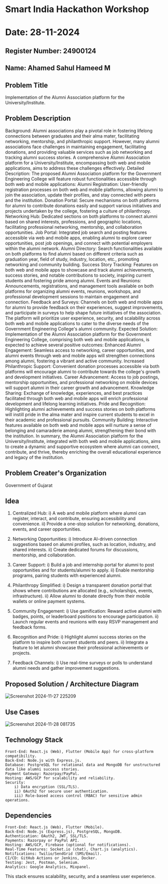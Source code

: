 # Smart India Hackathon Workshop
# Date: 28-11-2024
## Register Number: 24900124
## Name: Ahamed Sahul Hameed M
## Problem Title
Implementation of the Alumni Association platform for the University/Institute.
## Problem Description
Background: Alumni associations play a pivotal role in fostering lifelong connections between graduates and their alma mater, facilitating networking, mentorship, and philanthropic support. However, many alumni associations face challenges in maintaining engagement, facilitating donations, and providing valuable services such as job networking and tracking alumni success stories. A comprehensive Alumni Association platform for a University/Institute, encompassing both web and mobile applications, aims to address these challenges effectively. Detailed Description: The proposed Alumni Association platform for the Government Engineering College will feature robust functionalities accessible through both web and mobile applications: Alumni Registration: User-friendly registration processes on both web and mobile platforms, allowing alumni to join the association, update their profiles, and stay connected with peers and the institution. Donation Portal: Secure mechanisms on both platforms for alumni to contribute donations easily and support various initiatives and projects undertaken by the college, fostering a culture of philanthropy. Networking Hub: Dedicated sections on both platforms to connect alumni based on shared interests, professions, and geographic locations, facilitating professional networking, mentorship, and collaboration opportunities. Job Portal: Integrated job search and posting features accessible via web and mobile apps, enabling alumni to explore career opportunities, post job openings, and connect with potential employers within the alumni network. Alumni Directory: Search functionalities available on both platforms to find alumni based on different criteria such as graduation year, field of study, industry, location, etc., promoting networking and community building. Success Story Tracking: Features on both web and mobile apps to showcase and track alumni achievements, success stories, and notable contributions to society, inspiring current students and fostering pride among alumni. Events and Reunions: Announcements, registrations, and management tools available on both platforms for organizing alumni events, reunions, workshops, and professional development sessions to maintain engagement and connection. Feedback and Surveys: Channels on both web and mobile apps for alumni to provide feedback on their experiences, suggest improvements, and participate in surveys to help shape future initiatives of the association. The platform will prioritize user experience, security, and scalability across both web and mobile applications to cater to the diverse needs of the Government Engineering College's alumni community. Expected Solution: Implementation of the Alumni Association platform for the Government Engineering College, comprising both web and mobile applications, is expected to achieve several positive outcomes: Enhanced Alumni Engagement: Seamless access to networking, career opportunities, and alumni events through web and mobile apps will strengthen connections among alumni, fostering a vibrant and active community. Increased Philanthropic Support: Convenient donation processes accessible via both platforms will encourage alumni to contribute towards the college's growth and development initiatives. Career Advancement: Access to job postings, mentorship opportunities, and professional networking on mobile devices will support alumni in their career growth and advancement. Knowledge Sharing: Exchange of knowledge, experiences, and best practices facilitated through both web and mobile apps will enrich professional development and lifelong learning initiatives. Pride and Recognition: Highlighting alumni achievements and success stories on both platforms will instill pride in the alma mater and inspire current students to excel in their academic and professional pursuits. Community Building: Interactive features available on both web and mobile apps will nurture a sense of belonging and camaraderie among alumni, strengthening their bond with the institution. In summary, the Alumni Association platform for the University/Institute, integrated with both web and mobile applications, aims to create a dynamic and supportive ecosystem where alumni can connect, contribute, and thrive, thereby enriching the overall educational experience and legacy of the institution.
## Problem Creater's Organization
Government of Gujarat

## Idea
1. Centralized Hub:
         i) A web and mobile platform where alumni can register, interact, and contribute, ensuring accessibility and convenience.
         ii) Provide a one-stop solution for networking, donations, events, and career opportunities.
   
2. Networking Opportunities:
          i) Introduce AI-driven connection suggestions based on alumni profiles, such as location, industry, and shared interests.
          ii) Create dedicated forums for discussions, mentorship, and collaboration.
   
3. Career Support:
          i) Build a job and internship portal for alumni to post opportunities and for students/alumni to apply.
          ii) Enable mentorship programs, pairing students with experienced alumni.
   
4. Philanthropy Simplified:
          i) Design a transparent donation portal that shows where contributions are allocated (e.g., scholarships, events, infrastructure).
          ii) Allow alumni to donate directly from their mobile wallets or online payment systems.
   
5. Community Engagement:
          i) Use gamification: Reward active alumni with badges, points, or leaderboard positions to encourage participation.
          ii) Launch regular events and reunions with easy RSVP management and feedback forms.
   
6. Recognition and Pride:
          i) Highlight alumni success stories on the platform to inspire both current students and peers.
          ii) Integrate a feature to let alumni showcase their professional achievements or projects.
   
7. Feedback Channels:
          i) Use real-time surveys or polls to understand alumni needs and gather improvement suggestions.


## Proposed Solution / Architecture Diagram
![Screenshot 2024-11-27 225209](https://github.com/user-attachments/assets/b5f7f05b-fd56-4f7d-be53-1764cc679ca0)



## Use Cases
![Screenshot 2024-11-28 081735](https://github.com/user-attachments/assets/28cde1ac-fea2-479d-82e9-1d4b5840aef4)



## Technology Stack
    Front-End: React.js (Web), Flutter (Mobile App) for cross-platform compatibility.
    Back-End: Node.js with Express.js.
    Database: PostgreSQL for relational data and MongoDB for unstructured data like alumni success stories.
    Payment Gateway: Razorpay/PayPal.
    Hosting: AWS/GCP for scalability and reliability.
    Security:
        i) Data encryption (SSL/TLS).
        ii) OAuth2 for secure user authentication.
        iii) Role-based access control (RBAC) for sensitive admin operations.


## Dependencies
    Front-End: React.js (Web), Flutter (Mobile).
    Back-End: Node.js (Express.js), PostgreSQL, MongoDB.
    Authentication: OAuth2, JWT, SSL/TLS.
    Payments: Razorpay or PayPal API.
    Hosting: AWS/GCP, Firebase (optional for notifications).
    Real-Time Features: Socket.io (chat), Chart.js (analytics).
    Notifications: Twilio/SendGrid (SMS/Email).
    CI/CD: GitHub Actions or Jenkins, Docker.
    Testing: Jest, Postman, Selenium.
    Analytics: Google Analytics, Mixpanel.
 This stack ensures scalability, security, and a seamless user experience.
